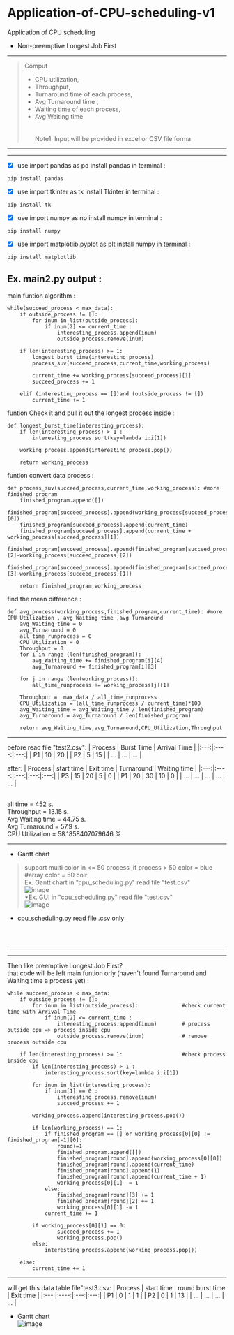 # Application-of-CPU-scheduling-v1
Application of CPU scheduling <br />
 * Non-preemptive Longest Job First <br />
---
>Comput
> * CPU utilization, <br />
> * Throughput, <br />
> * Turnaround time of each process, <br />
> * Avg Turnaround time , <br />
> * Waiting time of each process, <br />
> * Avg Waiting time <br /><br /><br />
        Note1: Input will be provided in excel or CSV file forma <br />
---
---
- [x]  use import pandas as pd install pandas in terminal :<br />
```
pip install pandas
```
- [x]  use import tkinter as tk install Tkinter in terminal :<br />
```
pip install tk
```
- [x]  use import numpy as np install numpy in terminal :<br />
```
pip install numpy
```
- [x]  use import matplotlib.pyplot as plt install numpy in terminal :<br />
```
pip install matplotlib
```

Ex. main2.py output :<br />
---
main funtion algorithm :
```
while(succeed_process < max_data):
    if outside_process != []:
        for inum in list(outside_process):         
            if inum[2] <= current_time :
                interesting_process.append(inum)       
                outside_process.remove(inum)          
                
    if len(interesting_process) >= 1:                
        longest_burst_time(interesting_process)
        process_suv(succeed_process,current_time,working_process)
            
        current_time += working_process[succeed_process][1]
        succeed_process += 1

    elif (interesting_process == [])and (outside_process != []):
        current_time += 1
```
funtion Check it and pull it out the longest process inside :
```
def longest_burst_time(interesting_process):        
    if len(interesting_process) > 1 :
        interesting_process.sort(key=lambda i:i[1])   
    
    working_process.append(interesting_process.pop())   

    return working_process
```
funtion convert data process :
```
def process_suv(succeed_process,current_time,working_process): #more finished program
    finished_program.append([])
    finished_program[succeed_process].append(working_process[succeed_process][0]) 
    finished_program[succeed_process].append(current_time)                        
    finished_program[succeed_process].append(current_time + working_process[succeed_process][1])
    finished_program[succeed_process].append(finished_program[succeed_process][2]-working_process[succeed_process][2]) 
    finished_program[succeed_process].append(finished_program[succeed_process][3]-working_process[succeed_process][1]) 
        
    return finished_program,working_process
```
find the mean difference :
```
def avg_process(working_process,finished_program,current_time): #more CPU Utilization , avg Waiting time ,avg Turnaround
    avg_Waiting_time = 0
    avg_Turnaround = 0
    all_time_runprocess = 0
    CPU_Utilization = 0
    Throughput = 0
    for i in range (len(finished_program)):            
        avg_Waiting_time += finished_program[i][4]
        avg_Turnaround += finished_program[i][3] 

    for j in range (len(working_process)):            
        all_time_runprocess += working_process[j][1]
    
    Throughput =  max_data / all_time_runprocess   
    CPU_Utilization = (all_time_runprocess / current_time)*100 
    avg_Waiting_time = avg_Waiting_time / len(finished_program) 
    avg_Turnaround = avg_Turnaround / len(finished_program)   

    return avg_Waiting_time,avg_Turnaround,CPU_Utilization,Throughput
```
---
before read file "test2.csv":
| Process | Burst Time | Arrival Time |
|:---:|:----:|:---:|
| P1 | 10 | 20 |
| P2 | 5 | 15 |
| ... | ... | ... |

after:
| Process | start time | Exit time | Turnaround | Waiting time |
|:---:|:----:|:---:|:---:|:---:|
| P3 | 15 | 20 | 5 | 0 |
| P1 | 20 | 30 | 10 | 0 |
| ... | ... | ... | ... | ... |


<br />
all time = 452 s.<br />
Throughput = 13.15 s.<br />
Avg Waiting time = 44.75 s.<br />
Avg Turnaround = 57.9 s.<br />
CPU Utilization = 58.1858407079646 %<br />

---

 * Gantt chart <br />
 > support multi color in <= 50 process ,if process > 50 color = blue #array color = 50 colr <br />
 >Ex. Gantt chart in "cpu_scheduling.py" read file "test.csv" <br />
![image](https://user-images.githubusercontent.com/94011063/193577799-81e72507-4922-459a-a973-ae1ba1a94f33.png) <br />
*Ex. GUI in "cpu_scheduling.py" read file "test.csv" <br />
![image](https://user-images.githubusercontent.com/94011063/193579140-fd10fede-a0b6-420d-849d-b19b45ac54b5.png)
* cpu_scheduling.py read file .csv only<br />
<br />
<br />

---
---
Then like preemptive Longest Job First?  <br />
that code will be left main funtion orly (haven't found Turnaround and Waiting time a process yet) :
```
while succeed_process < max_data:
    if outside_process != []:
        for inum in list(outside_process):              #check current time with Arrival Time
            if inum[2] <= current_time :
                interesting_process.append(inum)        # process outside cpu => process inside cpu
                outside_process.remove(inum)            # remove process outside cpu
                
    if len(interesting_process) >= 1:                   #check process inside cpu
        if len(interesting_process) > 1 :
            interesting_process.sort(key=lambda i:i[1])  

        for inum in list(interesting_process):             
            if inum[1] == 0 :
                interesting_process.remove(inum)  
                succeed_process += 1

        working_process.append(interesting_process.pop())

        if len(working_process) == 1:
            if finished_program == [] or working_process[0][0] != finished_program[-1][0]:
                round+=1
                finished_program.append([])
                finished_program[round].append(working_process[0][0]) 
                finished_program[round].append(current_time)
                finished_program[round].append(1)
                finished_program[round].append(current_time + 1) 
                working_process[0][1] -= 1
            else:
                finished_program[round][3] += 1 
                finished_program[round][2] += 1 
                working_process[0][1] -= 1
            current_time += 1

        if working_process[0][1] == 0:
                succeed_process += 1
                working_process.pop()
        else:
            interesting_process.append(working_process.pop())

    else: 
        current_time += 1
```
---
will get this data table file"test3.csv:
| Process | start time | round burst time | Exit time |
|:---:|:----:|:---:|:---:|
| P1  | 0 | 1 | 1 |
| P2 | 0 | 1 | 13 |
| ... | ... | ... | ... |
<br />
* Gantt chart <br />
 ![image](https://user-images.githubusercontent.com/94011063/194728572-9936443b-77ba-40cc-b3b7-f1e4fbffe2ae.png)
